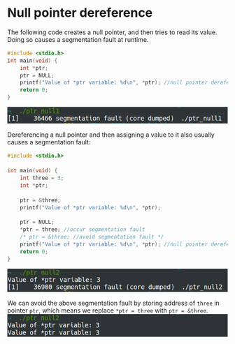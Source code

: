 # Null pointer dereference

The following code creates a null pointer, and then tries to read its value.
Doing so causes a segmentation fault at runtime.

```C
#include <stdio.h>
int main(void) {
    int *ptr;
    ptr = NULL;
    printf("Value of *ptr variable: %d\n", *ptr); //null pointer dereference
    return 0;
}
```
![img04.png](img/img04.png)

Dereferencing a null pointer and then assigning a value to it also usually
causes a segmentation fault:
```C
#include <stdio.h>

int main(void) {
    int three = 3;
    int *ptr;

    ptr = &three;
    printf("Value of *ptr variable: %d\n", *ptr);
    
    ptr = NULL;
    *ptr = three; //occur segmentation fault
    /* ptr = &three; //avoid segmentation fault */
    printf("Value of *ptr variable: %d\n", *ptr); //null pointer dereference
    return 0;
}
```
![img04.png](img/img05.png)

We can avoid the above segmentation fault by storing address of `three` in
pointer `ptr`, which means we replace `*ptr = three` with `ptr = &three`.
![img04.png](img/img06.png)
